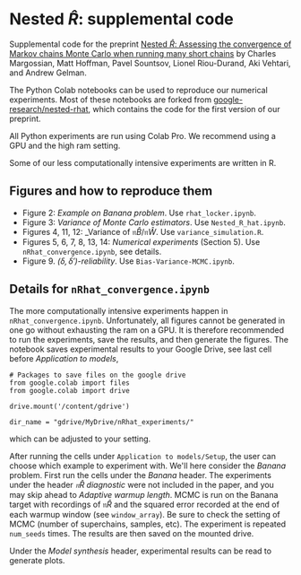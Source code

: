 # Nested $\widehat R$: supplemental code

Supplemental code for the preprint [Nested $\widehat R$: Assessing the convergence of Markov chains Monte Carlo when running many short chains](https://arxiv.org/abs/2110.13017) by Charles Margossian, Matt Hoffman, Pavel Sountsov, Lionel Riou-Durand, Aki Vehtari, and Andrew Gelman.

The Python Colab notebooks can be used to reproduce our numerical experiments. Most of these notebooks are forked from [google-research/nested-rhat](https://github.com/google-research/google-research/tree/master/nested_rhat), which contains the code for the first version of our preprint.

All Python experiments are run using Colab Pro. We recommend using a GPU and the high ram setting.

Some of our less computationally intensive experiments are written in R.

## Figures and how to reproduce them

* Figure 2: _Example on Banana problem_. Use `rhat_locker.ipynb`.
* Figure 3: _Variance of Monte Carlo estimators_. Use `Nested_R_hat.ipynb`.
* Figures 4, 11, 12: _Variance of $\mathfrak n \widehat B / \mathfrak n \widehat W$. Use `variance_simulation.R`.
* Figures 5, 6, 7, 8, 13, 14: _Numerical experiments_ (Section 5). Use `nRhat_convergence.ipynb`, see details.
* Figure 9. _$(\delta, \delta')$-reliability_. Use `Bias-Variance-MCMC.ipynb`.

## Details for `nRhat_convergence.ipynb`

The more computationally intensive experiments happen in `nRhat_convergence.ipynb`. Unfortunately, all figures cannot be generated in one go without exhausting the ram on a GPU. It is therefore recommended to run the experiments, save the results, and then generate the figures. The notebook saves experimental results to your Google Drive, see last cell before _Application to models_, 
```
# Packages to save files on the google drive
from google.colab import files
from google.colab import drive

drive.mount('/content/gdrive')

dir_name = "gdrive/MyDrive/nRhat_experiments/"
```
which can be adjusted to your setting.

After running the cells under `Application to models/Setup`, the user can choose which example to experiment with. We'll here consider the _Banana_ problem. First run the cells under the _Banana_ header. The experiments under the header _$\mathfrak n \widehat R$ diagnostic_ were not included in the paper, and you may skip ahead to _Adaptive warmup length_. MCMC is run on the Banana target with recordings of $\mathfrak n \widehat R$ and the squared error recorded at the end of each warmup window (see `window_array`). Be sure to check the setting of MCMC (number of superchains, samples, etc). The experiment is repeated `num_seeds` times. The results are then saved on the mounted drive.

Under the _Model synthesis_ header, experimental results can be read to generate plots.
